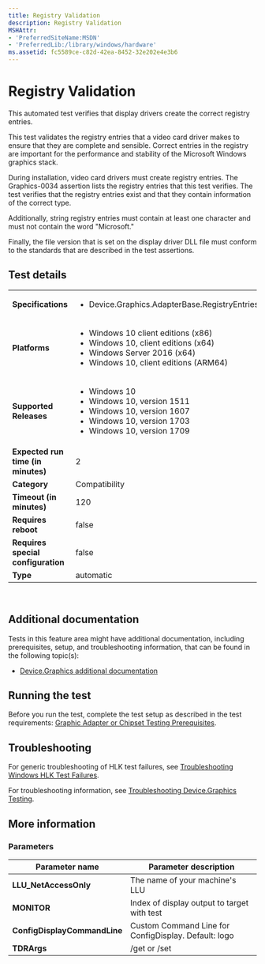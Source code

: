 ```yaml
---
title: Registry Validation
description: Registry Validation
MSHAttr:
- 'PreferredSiteName:MSDN'
- 'PreferredLib:/library/windows/hardware'
ms.assetid: fc5589ce-c82d-42ea-8452-32e202e4e3b6
---
```


# <span id="p_hlk_test.c11f6ce6-8c6e-4b07-8573-cf488621579a"></span>Registry Validation


This automated test verifies that display drivers create the correct registry entries.

This test validates the registry entries that a video card driver makes to ensure that they are complete and sensible. Correct entries in the registry are important for the performance and stability of the Microsoft Windows graphics stack.

During installation, video card drivers must create registry entries. The Graphics-0034 assertion lists the registry entries that this test verifies. The test verifies that the registry entries exist and that they contain information of the correct type.

Additionally, string registry entries must contain at least one character and must not contain the word "Microsoft."

Finally, the file version that is set on the display driver DLL file must conform to the standards that are described in the test assertions.

## Test details
|||
|---|---|
| **Specifications**  | <ul><li>Device.Graphics.AdapterBase.RegistryEntries</li></ul> |  
| **Platforms**   | <ul><li>Windows 10 client editions (x86)</li><li>Windows 10, client editions (x64)</li><li>Windows Server 2016 (x64)</li><li>Windows 10, client editions (ARM64)</li></ul> |
| **Supported Releases** | <ul><li>Windows 10</li><li>Windows 10, version 1511</li><li>Windows 10, version 1607</li><li>Windows 10, version 1703</li><li>Windows 10, version 1709</li></ul> |
|**Expected run time (in minutes)**| 2 |
|**Category**| Compatibility |
|**Timeout (in minutes)**| 120 |
|**Requires reboot**| false |
|**Requires special configuration**| false |
|**Type**| automatic |

 

## <span id="Additional_documentation"></span><span id="additional_documentation"></span><span id="ADDITIONAL_DOCUMENTATION"></span>Additional documentation


Tests in this feature area might have additional documentation, including prerequisites, setup, and troubleshooting information, that can be found in the following topic(s):

-   [Device.Graphics additional documentation](device-graphics-additional-documentation.md)

## <span id="Running_the_test"></span><span id="running_the_test"></span><span id="RUNNING_THE_TEST"></span>Running the test


Before you run the test, complete the test setup as described in the test requirements: [Graphic Adapter or Chipset Testing Prerequisites](graphic-adapter-or-chipset-testing-prerequisites.md).

## <span id="Troubleshooting"></span><span id="troubleshooting"></span><span id="TROUBLESHOOTING"></span>Troubleshooting


For generic troubleshooting of HLK test failures, see [Troubleshooting Windows HLK Test Failures](..\user\troubleshooting-windows-hlk-test-failures.md).

For troubleshooting information, see [Troubleshooting Device.Graphics Testing](troubleshooting-devicegraphics-testing.md).

## <span id="More_information"></span><span id="more_information"></span><span id="MORE_INFORMATION"></span>More information


### <span id="Parameters"></span><span id="parameters"></span><span id="PARAMETERS"></span>Parameters

| Parameter name               | Parameter description                                |
|------------------------------|------------------------------------------------------|
| **LLU\_NetAccessOnly**       | The name of your machine's LLU                       |
| **MONITOR**                  | Index of display output to target with test          |
| **ConfigDisplayCommandLine** | Custom Command Line for ConfigDisplay. Default: logo |
| **TDRArgs**                  | /get or /set                                         |

 

 

 






